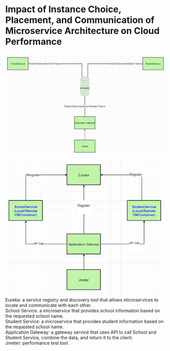 # Impact of Instance Choice, Placement, and Communication of Microservice Architecture on Cloud Performance

![](https://github.com/cl456852/eureka/blob/master/gateway/%E5%B1%8F%E5%B9%95%E6%88%AA%E5%9B%BE%202023-04-11%20185202.png)
![](https://github.com/cl456852/eureka/blob/master/gateway/%E5%B1%8F%E5%B9%95%E6%88%AA%E5%9B%BE%202023-04-11%20185319.png)
Eureka: a service registry and discovery tool that allows microservices to locate and communicate with each other.  
School Service: a microservice that provides school information based on the requested school name.   
Student Service: a microservice that provides student information based on the requested school name.  
Application Gateway: a gateway service that uses API to call School and Student Service, combine the data, and return it to the client.  
Jmeter: performance test tool.
